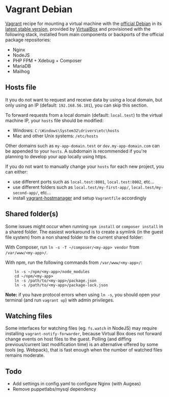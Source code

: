 # Vagrant Debian

[Vagrant](https://www.vagrantup.com/) recipe for mounting a virtual machine with the [official Debian](https://app.vagrantup.com/debian/) in its [latest stable version](https://www.debian.org/releases/index.en.html), provided by [VirtualBox](https://www.virtualbox.org/) and provisioned with the following stack, installed from main components or backports of the official package repositories:

* Nginx
* NodeJS
* PHP FPM + Xdebug + Composer
* MariaDB
* Mailhog

## Hosts file

It you do not want to request and receive data by using a local domain, but only using an IP (default: `192.168.56.101`), you can skip this section.

To forward requests from a local domain (default: `local.test`) to the virtual machine IP, your `hosts` file should be modified:

* Windows: `C:\Windows\System32\drivers\etc\hosts`
* Mac and other Unix systems: `/etc/hosts`

Other domains such as `my-app-domain.test` or `dev.my-app-domain.com` can be appended to your `hosts`. A subdomain is recommended if you're planning to develop your app locally using https.

If you do not want to manually change your `hosts` for each new project, you can either:

* use different ports such as `local.test:8001`, `local.test:8002`, etc…
* use different folders such as `local.test/my-first-app/`, `local.test/my-second-app/`, etc…
* install [vagrant-hostmanager](https://github.com/devopsgroup-io/vagrant-hostmanager) and setup `Vagrantfile` accordingly

## Shared folder(s)

Some issues might occur when running `npm install` or `composer install` in a shared folder. The easiest workaround is to create a symlink (in the guest file system) from a non shared folder to the current shared folder:

With Composer, run `ln -s -T ~/composer/<my-app> vendor` from `/var/www/<my-app>/`.

With npm, run the following commands from `/var/www/<my-app>/`:

```shell
    ln -s ~/npm/<my-app>/node_modules
    cd ~/npm/<my-app>
    ln -s /path/to/<my-app>/package.json
    ln -s /path/to/<my-app>/package-lock.json
```

**Note:** if you have protocol errors when using `ln -s`, you should open your terminal (and run `vagrant up`) with admin privileges.

## Watching files

Some interfaces for watching files (eg. `fs.watch` in NodeJS) may require installing `vagrant-notify-forwarder`, because Virtual Box does not forward change events on host files to the guest. Polling (and diffing previous/current last modification time) is an alternative offered by some tools (eg. Webpack), that is fast enough when the number of watched files remains moderate.

## Todo

* Add settings in config.yaml to configure Nginx (with Augeas)
* Remove puppetlabs/mysql dependency

